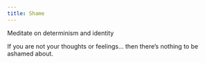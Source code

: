 ```yaml
---
title: Shame
---
```


Meditate on determinism and identity

If you are not your thoughts or feelings… then there’s nothing to be ashamed about.
